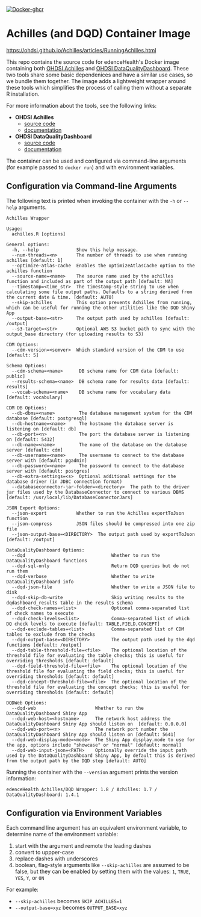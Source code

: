 [![Docker-ghcr](https://github.com/daplaci/ohdsi-achilles/actions/workflows/docker-publish.yml/badge.svg?branch=main)](https://github.com/daplaci/ohdsi-achilles/actions/workflows/docker-publish.yml)

# Achilles (and DQD) Container Image

https://ohdsi.github.io/Achilles/articles/RunningAchilles.html

This repo contains the source code for edenceHealth's Docker image containing both [OHDSI Achilles](https://github.com/OHDSI/Achilles) and [OHDSI DataQualityDashboard](https://github.com/OHDSI/DataQualityDashboard). These two tools share some basic dependenices and have a similar use cases, so we bundle them together. The image adds a lightweight wrapper around  these tools which simplifies the process of calling them without a separate R installation.

For more information about the tools, see the following links:

* **OHDSI Achilles**
    * [source code](https://github.com/OHDSI/Achilles)
    * [documentation](https://ohdsi.github.io/Achilles/)
* **OHDSI DataQualityDashboard**
    * [source code](https://github.com/OHDSI/DataQualityDashboard)
    * [documentation](https://ohdsi.github.io/DataQualityDashboard/)

The container can be used and configured via command-line arguments (for example passed to `docker run`) and with environment variables.

## Configuration via Command-line Arguments

The following text is printed when invoking the container with the `-h` or `--help` arguments.

```
Achilles Wrapper

Usage:
  achilles.R [options]

General options:
  -h, --help              Show this help message.
  --num-threads=<n>       The number of threads to use when running achilles [default: 1]
  --optimize-atlas-cache  Enables the optimizeAtlasCache option to the achilles function
  --source-name=<name>    The source name used by the achilles function and included as part of the output path [default: NA]
  --timestamp=<time_str>  The timestamp-style string to use when calculating some file output paths. Defaults to a string derived from the current date & time. [default: AUTO]
  --skip-achilles         This option prevents Achilles from running, which can be useful for running the other utilities like the DQD Shiny App
  --output-base=<str>     The output path used by achilles [default: /output]
  --s3-target=<str>       Optional AWS S3 bucket path to sync with the output_base directory (for uploading results to S3)

CDM Options:
  --cdm-version=<semver>  Which standard version of the CDM to use [default: 5]

Schema Options:
  --cdm-schema=<name>      DB schema name for CDM data [default: public]
  --results-schema=<name>  DB schema name for results data [default: results]
  --vocab-schema=<name>    DB schema name for vocabulary data [default: vocabulary]

CDM DB Options:
  --db-dbms=<name>         The database management system for the CDM database [default: postgresql]
  --db-hostname=<name>     The hostname the database server is listening on [default: db]
  --db-port=<n>            The port the database server is listening on [default: 5432]
  --db-name=<name>         The name of the database on the database server [default: cdm]
  --db-username=<name>     The username to connect to the database server with [default: pgadmin]
  --db-password=<name>     The password to connect to the database server with [default: postgres]
  --db-extra-settings=<s>  Optional additional settings for the database driver (in JDBC connection format)
  --databaseconnector-jar-folder=<directory>  The path to the driver jar files used by the DatabaseConnector to connect to various DBMS [default: /usr/local/lib/DatabaseConnectorJars]

JSON Export Options:
  --json-export           Whether to run the Achilles exportToJson function
  --json-compress         JSON files should be compressed into one zip file
  --json-output-base=<DIRECTORY>  The output path used by exportToJson [default: /output]

DataQualityDashboard Options:
  --dqd                                Whether to run the DataQualityDashboard functions
  --dqd-sql-only                       Return DQD queries but do not run them
  --dqd-verbose                        Whether to write DataQualityDashboard info
  --dqd-json-file                      Whether to write a JSON file to disk
  --dqd-skip-db-write                  Skip writing results to the dqdashboard_results table in the results schema
  --dqd-check-names=<list>             Optional comma-separated list of check names to execute
  --dqd-check-levels=<list>            Comma-separated list of which DQ check levels to execute [default: TABLE,FIELD,CONCEPT]
  --dqd-exclude-tables=<list>          Comma-separated list of CDM tables to exclude from the checks
  --dqd-output-base=<DIRECTORY>        The output path used by the dqd functions [default: /output]
  --dqd-table-threshold-file=<file>    The optional location of the threshold file for evaluating the table checks; this is useful for overriding thresholds [default: default]
  --dqd-field-threshold-file=<file>    The optional location of the threshold file for evaluating the field checks; this is useful for overriding thresholds [default: default]
  --dqd-concept-threshold-file=<file>  The optional location of the threshold file for evaluating the concept checks; this is useful for overriding thresholds [default: default]

DQDWeb Options:
  --dqd-web                      Whether to run the DataQualityDashboard Shiny App
  --dqd-web-host=<hostname>      The network host address the DataQualityDashboard Shiny App should listen on  [default: 0.0.0.0]
  --dqd-web-port=<n>             The network port number the DataQualityDashboard Shiny App should listen on [default: 5641]
  --dqd-web-display-mode=<mode>  The Shiny App display.mode to use for the app, options include "showcase" or "normal" [default: normal]
  --dqd-web-input-json=<PATH>    Optionally override the input path used by the DataQualityDashboard Shiny App, by default this is derived from the output path by the DQD step [default: AUTO]
```

Running the container with the `--version` argument prints the version information:

```
edenceHealth Achilles/DQD Wrapper: 1.8 / Achilles: 1.7 / DataQualityDashboard: 1.4.1
```

## Configuration via Environment Variables

Each command line argument has an equivalent environment variable, to determine name of the environment variable:

1. start with the argument and remote the leading dashes
2. convert to uppper-case
3. replace dashes with underscores
4. boolean, flag-style arguments like `--skip-achilles` are assumed to be false, but they can be enabled by setting them with the values: `1`, `TRUE`, `YES`, `Y`, or `ON`

For example:
  * `--skip-achilles` becomes `SKIP_ACHILLES=1`
  * `--output-base=xyz` becomes `OUTPUT_BASE=xyz`

